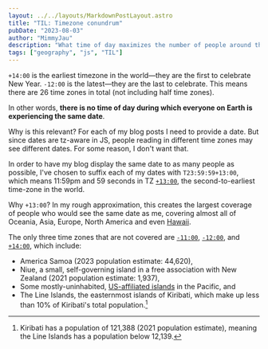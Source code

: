 ```yaml
---
layout: ../../layouts/MarkdownPostLayout.astro
title: "TIL: Timezone conundrum"
pubDate: "2023-08-03"
author: "MimmyJau"
description: "What time of day maximizes the number of people around the world experiencing the same date?"
tags: ["geography", "js", "TIL"]
---
```

`+14:00` is the earliest timezone in the world—they are the first to celebrate New Year. `-12:00` is the latest—they are the last to celebrate. This means there are 26 time zones in total (not including half time zones). 

In other words, **there is no time of day during which everyone on Earth is experiencing the same date**. 

Why is this relevant? For each of my blog posts I need to provide a date. But since dates are tz-aware in JS, people reading in different time zones may see different dates. For some reason, I don't want that.

In order to have my blog display the same date to as many people as possible, I've chosen to suffix each of my dates with `T23:59:59+13:00`, which means 11:59pm and 59 seconds in TZ [`+13:00`](https://en.wikipedia.org/wiki/List_of_UTC_offsets#UTC+13:00,_M%E2%80%A0), the second-to-earliest time-zone in the world.

Why `+13:00`? In my rough approximation, this creates the largest coverage of people who would see the same date as me, covering almost all of Oceania, Asia, Europe, North America and even [Hawaii](https://www.timeanddate.com/worldclock/converter.html?iso=20230804T105900&p1=4679&p2=tz_hast).

The only three time zones that are not covered are [`-11:00`](https://en.wikipedia.org/wiki/List_of_UTC_offsets#UTC%E2%88%9211:00,_X),  [`-12:00`](https://en.wikipedia.org/wiki/List_of_UTC_offsets#UTC%E2%88%9212:00,_Y), and [`+14:00`](https://en.wikipedia.org/wiki/List_of_UTC_offsets#UTC+14:00,_M%E2%80%A0), which include:
- America Samoa (2023 population estimate: 44,620), 
- Niue, a small, self-governing island in a free association with New Zealand (2021 population estimate: 1,937), 
- Some mostly-uninhabited, [US-affiliated islands](https://en.wikipedia.org/wiki/United_States_Minor_Outlying_Islands) in the Pacific, and 
- The Line Islands, the easternmost islands of Kiribati, which make up less than 10% of Kiribati's total population.[^Kiribati] 

[^Kiribati]: Kiribati has a population of 121,388 (2021 population estimate), meaning the Line Islands has a population below 12,139.
